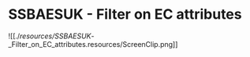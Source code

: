 # SSBAESUK - Filter on EC attributes

![[./_resources/SSBAESUK_-_Filter_on_EC_attributes.resources/ScreenClip.png]]
